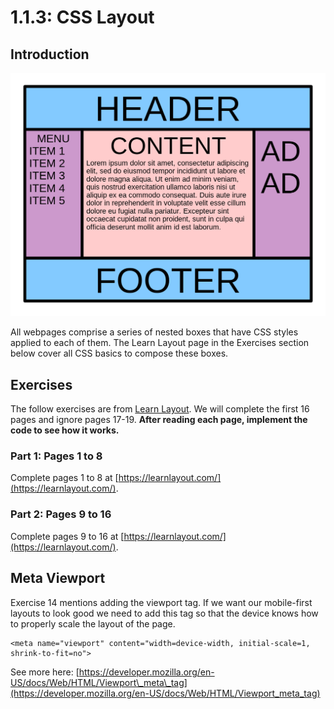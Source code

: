 # 1.1.3: CSS Layout

## Introduction

![](../../.gitbook/assets/1200px-holygrail.svg.png)

All webpages comprise a series of nested boxes that have CSS styles applied to each of them. The Learn Layout page in the Exercises section below cover all CSS basics to compose these boxes. 

## Exercises

The follow exercises are from [Learn Layout](https://learnlayout.com/). We will complete the first 16 pages and ignore pages 17-19. **After reading each page, implement the code to see how it works.**

### Part 1: Pages 1 to 8

Complete pages 1 to 8 at [https://learnlayout.com/](https://learnlayout.com/).

### Part 2: Pages 9 to 16

Complete pages 9 to 16 at [https://learnlayout.com/](https://learnlayout.com/).

## Meta Viewport

Exercise 14 mentions adding the viewport tag. If we want our mobile-first layouts to look good we need to add this tag so that the device knows how to properly scale the layout of the page.

```markup
<meta name="viewport" content="width=device-width, initial-scale=1, shrink-to-fit=no">
```

See more here: [https://developer.mozilla.org/en-US/docs/Web/HTML/Viewport\_meta\_tag](https://developer.mozilla.org/en-US/docs/Web/HTML/Viewport_meta_tag)

